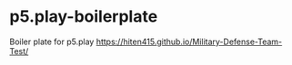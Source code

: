 # p5.play-boilerplate
Boiler plate for p5.play
https://hiten415.github.io/Military-Defense-Team-Test/
